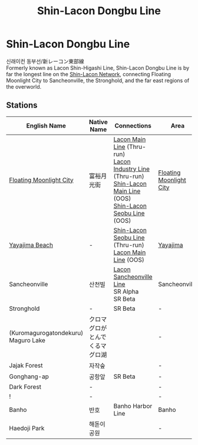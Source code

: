 ﻿---
layout: default
title: Shin-Lacon Dongbu Line
description: Shin-Lacon Dongbu Line
---

# Shin-Lacon Dongbu Line

신래이컨 동부선/新レーコン東部線<br>
Formerly known as Lacon Shin-Higashi Line, Shin-Lacon Dongbu Line is by far the longest
line on the [Shin-Lacon Network](/rail-networks/lcn), connecting Floating Moonlight City
to Sancheonville, the Stronghold, and the far east regions of the overworld.

## Stations

English Name | Native Name | Connections | Area
--- | --- | --- | ---
[Floating Moonlight City](/rail-stations/floating-moonlight-city) | 富裕月光街 | [Lacon Main Line](lcn-main-line) (Thru-run)<br>[Lacon Industry Line](lcn-industry-line) (Thru-run)<br>[Shin-Lacon Main Line](slcn-main-line) (OOS)<br>[Shin-Lacon Seobu Line](slcn-seobu-line) (OOS) | [Floating Moonlight City](/areas/fmcity)
[Yayajima Beach](/rail-stations/yayajima-beach) | - | [Shin-Lacon Seobu Line](slcn-seobu-line) (Thru-run)<br>[Lacon Main Line](lcn-main-line) (OOS) | [Yayajima](/areas/yayajima)
Sancheonville | 산천빌 | [Lacon Sancheonville Line](lcn-sancheonville-line)<br>SR Alpha<br>SR Beta | Sancheonville
Stronghold | - | SR Beta | -
(Kuromagurogatondekuru) Maguro Lake | クロマグロがとんでくるマグロ湖 | | - |
Jajak Forest | 자작숲 | | -
Gonghang-ap | 공항앞 | SR Beta | - |
Dark Forest | - | | - |
! | - | | -
Banho | 반호 | Banho Harbor Line | Banho
Haedoji Park | 해돋이공원 | | -
